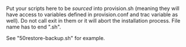 Put your scripts here to be *sourced* into provision.sh (meaning they will have access
to variables defined in provision.conf and trac variable as well). Do not call exit in
them or it will abort the installation process. File name has to end ".sh".

See "50restore-backup.sh" for example.
